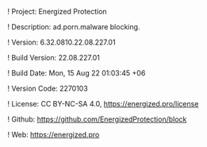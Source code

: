 ! Project: Energized Protection

! Description: ad.porn.malware blocking.

! Version: 6.32.0810.22.08.227.01

! Build Version: 22.08.227.01

! Build Date: Mon, 15 Aug 22 01:03:45 +06

! Version Code: 2270103

! License: CC BY-NC-SA 4.0, https://energized.pro/license

! Github: https://github.com/EnergizedProtection/block

! Web: https://energized.pro
